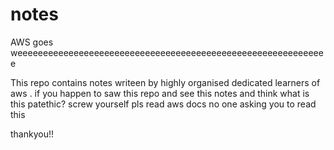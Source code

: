 # notes
AWS goes weeeeeeeeeeeeeeeeeeeeeeeeeeeeeeeeeeeeeeeeeeeeeeeeeeeeeeeeeeeee

This repo contains notes writeen by highly organised dedicated learners of aws . if you happen to saw this repo and see this notes and think what is this patethic?
screw yourself pls read aws docs no one asking you to read this

thankyou!!
